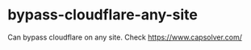 # bypass-cloudflare-any-site
Can bypass cloudflare on any site. Check https://www.capsolver.com/ 











                                                